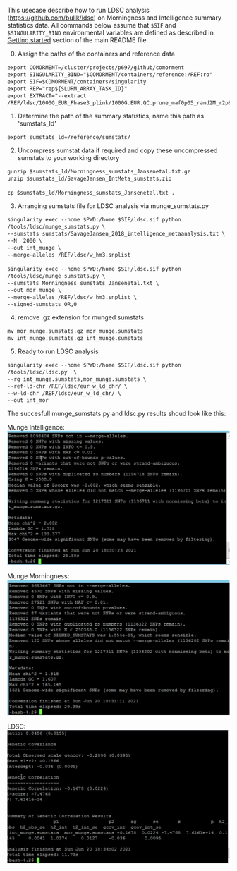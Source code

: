 This usecase describe how to run LDSC analysis (https://github.com/bulik/ldsc) on Morningness and Intelligence summary statistics data. All commands below assume that ``$SIF`` and ``$SINGULARITY_BIND`` environmental variables are defined as described in [Getting started](../README.md#getting-started) section of the main README file.

0. Assign the paths of the containers and reference data
```
export COMORMENT=/cluster/projects/p697/github/comorment
export SINGULARITY_BIND="$COMORMENT/containers/reference:/REF:ro"
export SIF=$COMORMENT/containers/singularity
export REP="rep${SLURM_ARRAY_TASK_ID}"
export EXTRACT="--extract /REF/ldsc/1000G_EUR_Phase3_plink/1000G.EUR.QC.prune_maf0p05_rand2M_r2p8.$REP.snps"
```

1. Determine the path of the summary statistics, name this path as 'sumstats_ld'
```
export sumstats_ld=/reference/sumstats/
```

2. Uncompress sumstat data if required and copy these uncompressed sumstats to your working directory
```
gunzip $sumstats_ld/Morningness_sumstats_Jansenetal.txt.gz
unzip $sumstats_ld/SavageJansen_IntMeta_sumstats.zip

cp $sumstats_ld/Morningness_sumstats_Jansenetal.txt .

```

3. Arranging sumstats file for LDSC analysis via  munge_sumstats.py

```
singularity exec --home $PWD:/home $SIF/ldsc.sif python /tools/ldsc/munge_sumstats.py \
--sumstats sumstats/SavageJansen_2018_intelligence_metaanalysis.txt \
--N  2000 \
--out int_munge \
--merge-alleles /REF/ldsc/w_hm3.snplist

singularity exec --home $PWD:/home $SIF/ldsc.sif python /tools/ldsc/munge_sumstats.py \
--sumstats Morningness_sumstats_Jansenetal.txt \
--out mor_munge \
--merge-alleles /REF/ldsc/w_hm3.snplist \
--signed-sumstats OR,0

```

4. remove .gz extension for munged sumstats

```
mv mor_munge.sumstats.gz mor_munge.sumstats
mv int_munge.sumstats.gz int_munge.sumstats
```



5. Ready to run LDSC analysis

```
singularity exec --home $PWD:/home $SIF/ldsc.sif python /tools/ldsc/ldsc.py  \
--rg int_munge.sumstats,mor_munge.sumstats \
--ref-ld-chr /REF/ldsc/eur_w_ld_chr/ \
--w-ld-chr /REF/ldsc/eur_w_ld_chr/ \
--out int_mor

```
The succesfull munge_sumstats.py and ldsc.py results shoud look like this:

Munge Intelligence:
![munge1.png](https://raw.githubusercontent.com/comorment/containers/main/usecases/ldsc_demo/munge1.png)

Munge Morningness:
![munge2.png](https://raw.githubusercontent.com/comorment/containers/main/usecases/ldsc_demo/munge2.png)

LDSC:
![ldsc.png](https://raw.githubusercontent.com/comorment/containers/main/usecases/ldsc_demo/ldsc.png)


